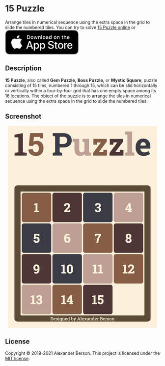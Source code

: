 # 15 Puzzle

Arrange tiles in numerical sequence using the extra space in the grid to slide the numbered tiles.
You can try to solve [15 Puzzle online](https://alex-berson.github.io/15-puzzle/) or <br>
[<img src="images/Download_on_the_App_Store_Badge_US-UK_RGB_blk_092917.svg">](https://apps.apple.com/us/app/fifteen-puzzle/id1531453462)

## Description

**15 Puzzle**, also called **Gem Puzzle,** **Boss Puzzle,** or **Mystic Square**, puzzle consisting of 15 tiles, numbered 1 through 15, which can be slid horizontally or vertically within a four-by-four grid that has one empty space among its 16 locations. The object of the puzzle is to arrange the tiles in numerical sequence using the extra space in the grid to slide the numbered tiles.

## Screenshot

<p align="center">
  <img src="images/screenshot.png" alt="Screenshot">
</p>

## License

Copyright &copy; 2019-2021 Alexander Berson. This project is licensed under the [MIT license](LICENSE.txt "MIT License").


